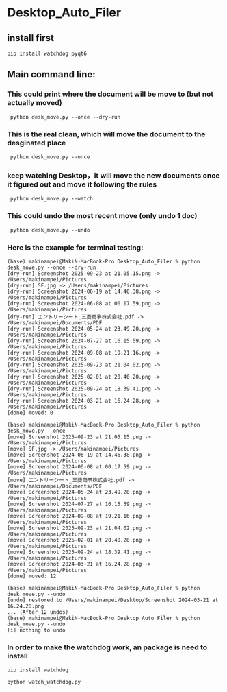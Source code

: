 # Desktop_Auto_Filer

## install first
``` pip install watchdog pyqt6 ```

## Main command line:
### This could print where the document will be move to (but not actually moved)
```  python desk_move.py --once --dry-run ``` 

### This is the real clean, which will move the document to the desginated place
```  python desk_move.py --once ``` 

### keep watching Desktop，it will move the new documents once it figured out and move it following the rules
```  python desk_move.py --watch ``` 

### This could undo the most recent move (only undo 1 doc)
```  python desk_move.py --undo ``` 

### Here is the example for terminal testing:

``` 
(base) makinampei@MakiN-MacBook-Pro Desktop_Auto_Filer % python desk_move.py --once --dry-run
[dry-run] Screenshot 2025-09-23 at 21.05.15.png -> /Users/makinampei/Pictures
[dry-run] SF.jpg -> /Users/makinampei/Pictures
[dry-run] Screenshot 2024-06-19 at 14.46.38.png -> /Users/makinampei/Pictures
[dry-run] Screenshot 2024-06-08 at 00.17.59.png -> /Users/makinampei/Pictures
[dry-run] エントリーシート_三菱商事株式会社.pdf -> /Users/makinampei/Documents/PDF
[dry-run] Screenshot 2024-05-24 at 23.49.20.png -> /Users/makinampei/Pictures
[dry-run] Screenshot 2024-07-27 at 16.15.59.png -> /Users/makinampei/Pictures
[dry-run] Screenshot 2024-09-08 at 19.21.16.png -> /Users/makinampei/Pictures
[dry-run] Screenshot 2025-09-23 at 21.04.02.png -> /Users/makinampei/Pictures
[dry-run] Screenshot 2025-02-01 at 20.40.20.png -> /Users/makinampei/Pictures
[dry-run] Screenshot 2025-09-24 at 18.39.41.png -> /Users/makinampei/Pictures
[dry-run] Screenshot 2024-03-21 at 16.24.28.png -> /Users/makinampei/Pictures
[done] moved: 0
``` 

``` 
(base) makinampei@MakiN-MacBook-Pro Desktop_Auto_Filer % python desk_move.py --once
[move] Screenshot 2025-09-23 at 21.05.15.png -> /Users/makinampei/Pictures
[move] SF.jpg -> /Users/makinampei/Pictures
[move] Screenshot 2024-06-19 at 14.46.38.png -> /Users/makinampei/Pictures
[move] Screenshot 2024-06-08 at 00.17.59.png -> /Users/makinampei/Pictures
[move] エントリーシート_三菱商事株式会社.pdf -> /Users/makinampei/Documents/PDF
[move] Screenshot 2024-05-24 at 23.49.20.png -> /Users/makinampei/Pictures
[move] Screenshot 2024-07-27 at 16.15.59.png -> /Users/makinampei/Pictures
[move] Screenshot 2024-09-08 at 19.21.16.png -> /Users/makinampei/Pictures
[move] Screenshot 2025-09-23 at 21.04.02.png -> /Users/makinampei/Pictures
[move] Screenshot 2025-02-01 at 20.40.20.png -> /Users/makinampei/Pictures
[move] Screenshot 2025-09-24 at 18.39.41.png -> /Users/makinampei/Pictures
[move] Screenshot 2024-03-21 at 16.24.28.png -> /Users/makinampei/Pictures
[done] moved: 12
``` 

``` 
(base) makinampei@MakiN-MacBook-Pro Desktop_Auto_Filer % python desk_move.py --undo
[undo] restored to /Users/makinampei/Desktop/Screenshot 2024-03-21 at 16.24.28.png
... (After 12 undos)
(base) makinampei@MakiN-MacBook-Pro Desktop_Auto_Filer % python desk_move.py --undo
[i] nothing to undo
``` 

### In order to make the watchdog work, an package is need to install
``` pip install watchdog ``` 

``` python watch_watchdog.py ``` 
